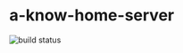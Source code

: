 # a-know-home-server

![build status](https://circleci.com/gh/a-know/a-know-home-server.svg?style=shield&circle-token=812bda70a732cde7f5536b0a8649afd53aaccafe)
